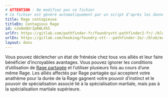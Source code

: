 ```yaml
---
# ATTENTION : Ne modifiez pas ce fichier
# Ce fichier est généré automatiquement par un script d'après les données du module Foundry VTT officiel et de sa traduction
title: Rage contagieuse
titleEn: Contagious Rage
id: nJe8eQUrIpKWLXh5
urlFr: https://gitlab.com/pathfinder-fr/foundryvtt-pathfinder2-fr/-/blob/master/data/feats/nJe8eQUrIpKWLXh5.htm
urlEn: https://gitlab.com/hooking/foundry-vtt---pathfinder-2e/-/blob/master/packs/data/feats.db/contagious-rage.json
layout: dons
---
```

Vous pouvez déclencher un état de frénésie chez tous vos alliés et leur faire bénéficier d’incroyables avantages. Vous pouvez ignorer les conditions d’utilisation de [Rage partagée](rage-partagée.html) et l’utiliser plusieurs fois au cours d’une même Rage. Les alliés affectés par Rage partagée qui acceptent votre anathème pour la durée de la Rage gagnent votre pouvoir d’instinct et le pouvoir de spécialisation associé lié à la spécialisation martiale, mais pas à la spécialisation martiale supérieure.
